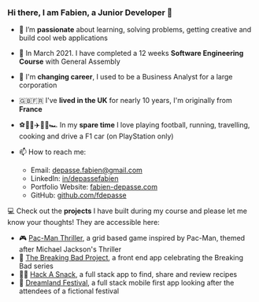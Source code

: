 ### Hi there, I am Fabien, a Junior Developer 👋

- 🔭 I’m **passionate** about learning, solving problems, getting creative and build cool web applications

- 📖 In March 2021. I have completed a 12 weeks **Software Engineering Course** with General Assembly

- 🔁 I'm **changing career**, I used to be a Business Analyst for a large corporation

- 🇬🇧🇫🇷 I've **lived in the UK** for nearly 10 years, I'm originally from **France**

- ⚽️🏃‍♂️✈️👨‍🍳🏎 In my **spare time** I love playing football, running, travelling, cooking and drive a F1 car (on PlayStation only)

- 📫  How to reach me:

	* Email: [depasse.fabien@gmail.com](mailto:depasse.fabien@gmail.com)
	* LinkedIn: [in/depassefabien](http://www.linkedin.com/in/depassefabien)
	* Portfolio Website: [fabien-depasse.com](http://www.fabien-depasse.com)
	* GitHub: [github.com/fdepasse](https://github.com/fdepasse)


💻 Check out the **projects** I have built during my course and please let me know your thoughts! They are accessible here:

- 🎮 [Pac-Man Thriller](https://github.com/fdepasse/pacman-thriller), a grid based game inspired by Pac-Man, themed after Michael Jackson's Thriller
- 🧪 [The Breaking Bad Project](https://github.com/fdepasse/the-breaking-bad-project), a front end app celebrating the Breaking Bad series
- 👨‍🍳 [Hack A Snack](https://github.com/fdepasse/hack-a-snack), a full stack app to find, share and review recipes
- 🎵 [Dreamland Festival](https://github.com/fdepasse/dreamland-festival), a full stack mobile first app looking after the attendees of a fictional festival